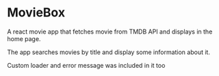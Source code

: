 # MovieBox
 A react movie app that fetches movie from TMDB API and displays in the home page.

 The app searches movies by title and display some information about it.

 Custom loader and error message was included in it too